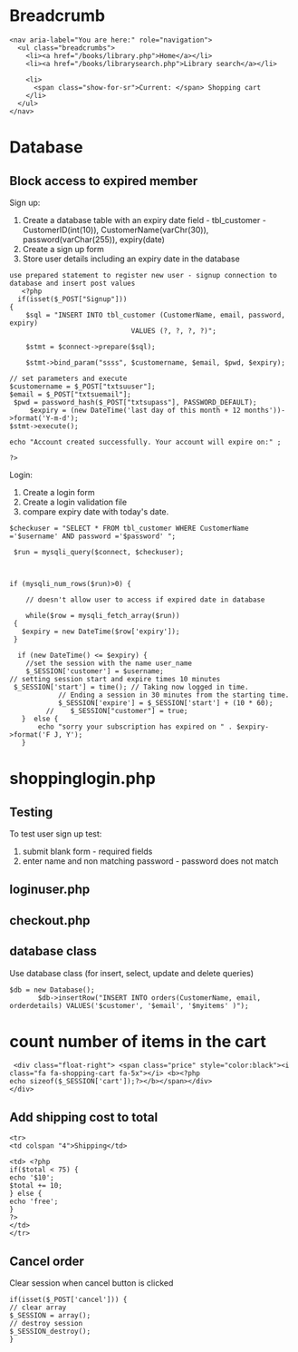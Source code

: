 Breadcrumb
===========
```
<nav aria-label="You are here:" role="navigation">
  <ul class="breadcrumbs">
    <li><a href="/books/library.php">Home</a></li>
    <li><a href="/books/librarysearch.php">Library search</a></li>
   
    <li>
      <span class="show-for-sr">Current: </span> Shopping cart
    </li>
  </ul>
</nav>
```


Database
===========

Block access to expired member
-------------------------------

Sign up: 
1. Create a database table with an expiry date field - tbl_customer - CustomerID(int(10)), CustomerName(varChr(30)), password(varChar(255)), expiry(date) 
2. Create a sign up form
3. Store user details including an expiry date in the database 

```
use prepared statement to register new user - signup connection to database and insert post values 
   <?php
  if(isset($_POST["Signup"]))
{
    $sql = "INSERT INTO tbl_customer (CustomerName, email, password, expiry)
                              VALUES (?, ?, ?, ?)";

    $stmt = $connect->prepare($sql);

    $stmt->bind_param("ssss", $customername, $email, $pwd, $expiry);

// set parameters and execute
$customername = $_POST["txtsuuser"];
$email = $_POST["txtsuemail"];
 $pwd = password_hash($_POST["txtsupass"], PASSWORD_DEFAULT);
     $expiry = (new DateTime('last day of this month + 12 months'))->format('Y-m-d');
$stmt->execute();

echo "Account created successfully. Your account will expire on:" ;

?>
```
Login: 
1. Create a login form
2. Create a login validation file
3. compare expiry date with today's date.

```
$checkuser = "SELECT * FROM tbl_customer WHERE CustomerName ='$username' AND password ='$password' ";
 
 $run = mysqli_query($connect, $checkuser);



if (mysqli_num_rows($run)>0) {

    // doesn't allow user to access if expired date in database

    while($row = mysqli_fetch_array($run))
 {
   $expiry = new DateTime($row['expiry']);
 }
 
  if (new DateTime() <= $expiry) {
    //set the session with the name user_name 
    $_SESSION['customer'] = $username;
// setting session start and expire times 10 minutes
 $_SESSION['start'] = time(); // Taking now logged in time.
            // Ending a session in 30 minutes from the starting time.
            $_SESSION['expire'] = $_SESSION['start'] + (10 * 60);
         //    $_SESSION["customer"] = true;
   }  else {
       echo "sorry your subscription has expired on " . $expiry->format('F J, Y');
   }
```

shoppinglogin.php
=================

Testing
---------
To test user sign up test:
1. submit blank form - required fields
2. enter name and non matching password - password does not match

loginuser.php
--------------

checkout.php 
--------------

database class
----------------
Use database class (for insert, select, update and delete queries)
```
$db = new Database();
       $db->insertRow("INSERT INTO orders(CustomerName, email, orderdetails) VALUES('$customer', '$email', '$myitems' )");
```


 count number of items in the cart
 ==================================
 
 ```
  <div class="float-right"> <span class="price" style="color:black"><i class="fa fa-shopping-cart fa-5x"></i> <b><?php 
echo sizeof($_SESSION['cart']);?></b></span></div>
</div>
```

Add shipping cost to total
-----------------------------

```
<tr>
<td colspan "4">Shipping</td>

<td> <?php 
if($total < 75) {
echo '$10';
$total += 10;
} else {
echo 'free';
}
?>
</td>
</tr>
```


Cancel order
--------------
Clear session when cancel button is clicked

```
if(isset($_POST['cancel'])) {
// clear array
$_SESSION = array();
// destroy session
$_SESSION_destroy();
}
```
